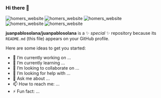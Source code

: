 ### Hi there 👋
![homers_website](http://www.homerswebpage.com/flash/campana_60px1.gif)
![homers_website](http://www.homerswebpage.com/flash/boca_90px1.gif)
![homers_website](http://www.homerswebpage.com/images/jebusDance.gif)
![homers_website](http://www.homerswebpage.com/flash/tostadora_100px1.gif)
![homers_website](http://www.homerswebpage.com/flash/gusano_60px1.gif)

**juanpablosolana/juanpablosolana** is a ✨ _special_ ✨ repository because its `README.md` (this file) appears on your GitHub profile.

Here are some ideas to get you started:

- 🔭 I’m currently working on ...
- 🌱 I’m currently learning ...
- 👯 I’m looking to collaborate on ...
- 🤔 I’m looking for help with ...
- 💬 Ask me about ...
- 📫 How to reach me: ...
- ⚡ Fun fact: ...

